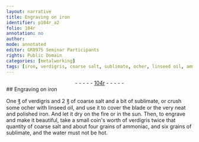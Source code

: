 ```yaml
---
layout: narrative
title: Engraving on iron
identifier: p104r_a2
folio: 104r
annotation: no
author:
mode: annotated
editor: GR8975 Seminar Participants
rights: Public Domain
categories: [metalworking]
tags: [iron, verdigris, coarse salt, sublimate, ocher, linseed oil, ammoniac, water]
---
```


 <div class="folio" align="center">- - - - - <a href="http://gallica.bnf.fr/ark:/12148/btv1b10500001g/f213.image" target="_blank">104r</a> - - - - - </div>  
## Engraving on <span class="material">iron</span>

 
<span class="activity"></span>One <span class="unit">℥</span> of <span class="material">verdigris</span> and 2 <span class="unit">℥</span> of <span class="material">coarse salt</span> and a bit of <span class="material">sublimate</span>, or crush some <span class="material">ocher</span> with <span class="material">linseed oil</span>, and use it to cover the <span class="tool">blade</span> or the very neat and polished <span class="material">iron</span>. And let it dry on the fire or in the sun. Then, to engrave and make it beautiful, take a <span class="unit">small coin's worth</span> of <span class="material">verdigris</span> twice that quantity of <span class="material">coarse salt</span> and about four <span class="unit">grains</span> of <span class="material">ammoniac</span>, and six <span class="unit">grains</span> of <span class="material">sublimate</span>, and the <span class="material">water</span> must not be hot.
 